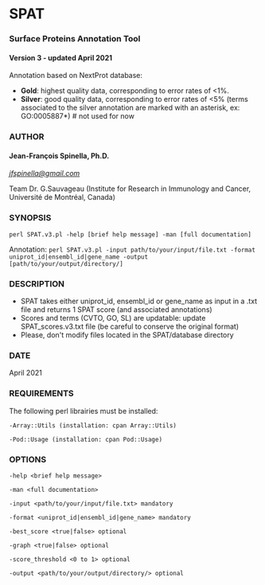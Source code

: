 # SPAT
### Surface Proteins Annotation Tool
#### Version 3 - updated April 2021

Annotation based on NextProt database:

* **Gold**: highest quality data, corresponding to error rates of <1%. 
* **Silver**: good quality data, corresponding to error rates of <5% (terms associated to the silver annotation are marked with an asterisk, ex: GO:0005887*) # not used for now

### AUTHOR

#### Jean-François Spinella, Ph.D. 
*jfspinella@gmail.com*

Team Dr. G.Sauvageau (Institute for Research in Immunology and Cancer, Université de Montréal, Canada)

### SYNOPSIS

`perl SPAT.v3.pl -help [brief help message] -man [full documentation]`

Annotation: `perl SPAT.v3.pl -input path/to/your/input/file.txt -format uniprot_id|ensembl_id|gene_name -output [path/to/your/output/directory/]`

### DESCRIPTION

* SPAT takes either uniprot_id, ensembl_id or gene_name as input in a .txt file and returns 1 SPAT score (and associated annotations)
* Scores and terms (CVTO, GO, SL) are updatable: update SPAT_scores.v3.txt file (be careful to conserve the original format)
* Please, don't modify files located in the SPAT/database directory

### DATE 

April 2021

### REQUIREMENTS

The following perl librairies must be installed: 

    -Array::Utils (installation: cpan Array::Utils)

    -Pod::Usage (installation: cpan Pod::Usage)

### OPTIONS

`-help <brief help message>`

`-man <full documentation>`

`-input <path/to/your/input/file.txt> mandatory`

`-format <uniprot_id|ensembl_id|gene_name> mandatory`

`-best_score <true|false> optional`

`-graph <true|false> optional`

`-score_threshold <0 to 1> optional`

`-output <path/to/your/output/directory/> optional`     
      
